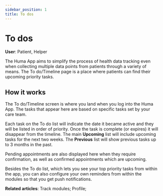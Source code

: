 ```yaml
---
sidebar_position: 1
title: To dos
---
```

# To dos
**User**: Patient, Helper

The Huma App aims to simplify the process of health data tracking even when collecting multiple data points from patients through a variety of means. The To do/Timeline page is a place where patients can find their upcoming priority tasks. 

## How it works​

The To do/Timeline screen is where you land when you log into the Huma App. The tasks that appear here are based on specific tasks set by your care team.

Each task on the To do list will indicate the date it became active and they will be listed in order of priority. Once the task is complete (or expires) it will disappear from the timeline. The main **Upcoming** list will include upcoming tasks for the next two weeks. The **Previous** list will show previous tasks up to 3 months in the past. 

Pending appointments are also displayed here when they require confirmation, as well as confirmed appointments which are upcoming.

Besides the To do list, which lets you see your top priority tasks from within the app, you can also configure your own reminders from within the modules so that you get push notifications. 

**Related articles**: Track modules; Profile;  
